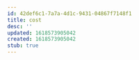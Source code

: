 ```yaml
---
id: 42def6c1-7a7a-4d1c-9431-04867f7148f1
title: cost
desc: ''
updated: 1618573905042
created: 1618573905042
stub: true
---
```


